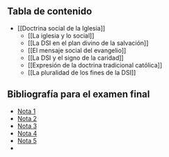 ## Tabla de contenido

- [[Doctrina social de la Iglesia]]
	- [[La iglesia y lo social]]
	- [[La DSI en el plan divino de la salvación]]
	- [[El mensaje social del evangelio]]
	- [[La DSI y el signo de la caridad]]
	- [[Expresión de la doctrina tradicional católica]]
	- [[La pluralidad de los fines de la DSI]]


## Bibliografía para el examen final

- [Nota 1](https://seo.unsta.edu.ar/pluginfile.php/313397/mod_resource/content/1/NOTA%201%20LA%20IGLESIA%20Y%20LO%20SOCIAL%20LA%20DSI%20EN%20EL%20PLAN%20DIVINO%20DE%20LA%20SALVACI%C3%93N%20%281%29.pdf)
- [Nota 2](https://seo.unsta.edu.ar/pluginfile.php/317314/mod_resource/content/1/NOTA%202%20LA%20IGLESIA%20Y%20LO%20SOCIAL%20CRISTO%20SU%20PERSONA%20Y%20SU%20OBRA.pdf)
- [Nota 3](https://seo.unsta.edu.ar/pluginfile.php/319448/mod_resource/content/1/NOTA%203%20LA%20IGLESIA%20Y%20LO%20SOCIAL%20LA%20IGLESIA%20Y%20EL%20HOMBRE.pdf)
- [Nota 4](https://seo.unsta.edu.ar/pluginfile.php/320764/mod_resource/content/1/NOTA%204%20LA%20IGLESIA%20Y%20LO%20SOCIAL%20LA%20DSI%2C%20EXPRESI%C3%93N%20DE%20LA%20DOCTRINA%20TRADICIONAL%20CAT%C3%93LICA%20SU%20ORIGEN%2C%20SU%20AUTOR%20Y%20SUS%20FUENTES.pdf)
- [Nota 5](https://seo.unsta.edu.ar/pluginfile.php/322630/mod_resource/content/1/NOTA%205%20LA%20IGLESIA%20Y%20LO%20SOCIAL%20LA%20DSI%20INSTRUMENTO%20DE%20EVANGELIZACI%C3%93N%20DEL%20MUNDO%20Y%20LA%20DIVERSIDAD%20DE%20SUS%20FINES.pdf)
- 
